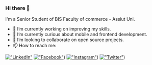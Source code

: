 ### Hi there 👋

I'm a Senior Student of BIS Faculty of commerce - Assiut Uni.


- 🔭 I’m currently working on improving my skills.
- 🌱 I’m currently curious about mobile and frontend development.
- 👯 I’m looking to collaborate on open source projects.
- 📫 How to reach me:

 [!["LinkedIn"](https://img.shields.io/badge/LinkedIn-blue?style=flat&logo=linkedin&labelColor=blue)](https://www.linkedin.com/in/khadija-ashry/)
  [!["Facebook"]([https://img.shields.io/badge/facebook-blue?style=flat&logo==facebook&labelColor=blue)](https://www.facebook.com/profile.php?id=100009146623866&mibextid=LQQJ4d))
  [!["Instagram"]([https://img.shields.io/badge/Instagram-purple?style=flat==instagram&labelColor=purple)](https://www.instagram.com/khadijalashry_))
  [!["Twitter"]([https://img.shields.io/badge/Twitter-black?style=flat&logo=twitter&labelColor=black)](https://x.com/KHO_KHA__))

